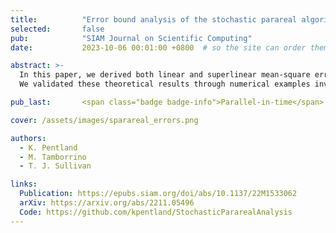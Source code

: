 ```yaml
---
title:          "Error bound analysis of the stochastic parareal algorithm"
selected:       false
pub:            "SIAM Journal on Scientific Computing"
date:           2023-10-06 00:01:00 +0800  # so the site can order them correctly

abstract: >-
  In this paper, we derived both linear and superlinear mean-square error bounds for the stochastic parareal algorithm, a probabilistic variant of the parareal algorithm. 
  We validated these theoretical results through numerical examples involving both linear and nonlinear ordinary differential equations.

pub_last:       <span class="badge badge-info">Parallel-in-time</span> <span class="badge badge-info">Parareal</span> <span class="badge badge-info">Error bound analysis</span>

cover: /assets/images/sparareal_errors.png

authors:
  - K. Pentland
  - M. Tamborrino
  - T. J. Sullivan

links:
  Publication: https://epubs.siam.org/doi/abs/10.1137/22M1533062
  arXiv: https://arxiv.org/abs/2211.05496
  Code: https://github.com/kpentland/StochasticPararealAnalysis
---
```



